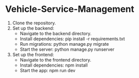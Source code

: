 # Vehicle-Service-Management

1. Clone the repository.
2. Set up the backend:
   - Navigate to the backend directory.
   - Install dependencies: pip install -r requirements.txt
   - Run migrations: python manage.py migrate
   - Start the server: python manage.py runserver
3. Set up the frontend:
   - Navigate to the frontend directory.
   - Install dependencies: npm install
   - Start the app: npm run dev
